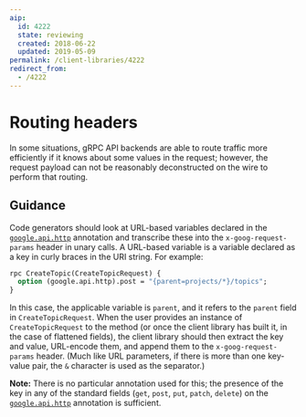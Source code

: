 ```yaml
---
aip:
  id: 4222
  state: reviewing
  created: 2018-06-22
  updated: 2019-05-09
permalink: /client-libraries/4222
redirect_from:
  - /4222
---
```


# Routing headers

In some situations, gRPC API backends are able to route traffic more
efficiently if it knows about some values in the request; however, the request
payload can not be reasonably deconstructed on the wire to perform that
routing.

## Guidance

Code generators should look at URL-based variables declared in the
[`google.api.http`][http] annotation and transcribe these into the
`x-goog-request-params` header in unary calls. A URL-based variable is a
variable declared as a key in curly braces in the URI string. For example:

```proto
rpc CreateTopic(CreateTopicRequest) {
  option (google.api.http).post = "{parent=projects/*}/topics";
}
```

In this case, the applicable variable is `parent`, and it refers to the
`parent` field in `CreateTopicRequest`. When the user provides an instance of
`CreateTopicRequest` to the method (or once the client library has built it, in
the case of flattened fields), the client library should then extract the key
and value, URL-encode them, and append them to the `x-goog-request-params`
header. (Much like URL parameters, if there is more than one key-value pair,
the `&` character is used as the separator.)

**Note:** There is no particular annotation used for this; the presence of the
key in any of the standard fields (`get`, `post`, `put`, `patch`, `delete`) on
the [`google.api.http`][http] annotation is sufficient.

<!-- prettier-ignore -->
[http]: https://github.com/googleapis/api-common-protos/blob/master/google/api/http.proto
